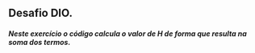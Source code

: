 ##  Desafio DIO.

##### Neste exercício o código calcula o valor de H de forma que resulta na soma dos termos.